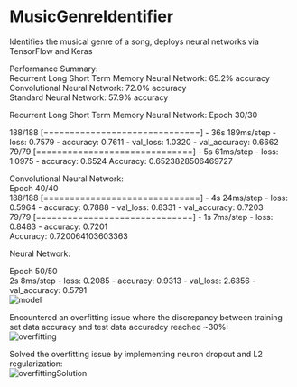 # MusicGenreIdentifier  
Identifies the musical genre of a song, deploys neural networks via TensorFlow and Keras  
  
Performance Summary:  
Recurrent Long Short Term Memory Neural Network: 65.2% accuracy
Convolutional Neural Network: 72.0% accuracy  
Standard Neural Network: 57.9% accuracy  

Recurrent Long Short Term Memory Neural Network:
Epoch 30/30

188/188 [==============================] - 36s 189ms/step - loss: 0.7579 - accuracy: 0.7611 - val_loss: 1.0320 - val_accuracy: 0.6662      
79/79 [==============================] - 5s 61ms/step - loss: 1.0975 - accuracy: 0.6524
Accuracy: 0.6523828506469727

Convolutional Neural Network:  
Epoch 40/40  
188/188 [==============================] - 4s 24ms/step - loss: 0.5964 - accuracy: 0.7888 - val_loss: 0.8331 - val_accuracy: 0.7203  
79/79 [==============================] - 1s 7ms/step - loss: 0.8483 - accuracy: 0.7201  
Accuracy: 0.720064103603363  
  
Neural Network:  
  
Epoch 50/50  
2s 8ms/step - loss: 0.2085 - accuracy: 0.9313 - val_loss: 2.6356 - val_accuracy: 0.5791  
![model](https://user-images.githubusercontent.com/73067824/209717989-f97d99ac-cbdb-47c2-8135-8549fd8479e8.png)  
  
Encountered an overfitting issue where the discrepancy between training set data accuracy and test data accuradcy reached ~30%:  
![overfitting](https://user-images.githubusercontent.com/73067824/209717458-7257c76c-fef0-4c65-9034-6104659e91bb.png)  
   
Solved the overfitting issue by implementing neuron dropout and L2 regularization:  
![overfittingSolution](https://user-images.githubusercontent.com/73067824/209717664-8dca8b0d-4718-4ea1-8e3e-a6c2271eb484.png)  

